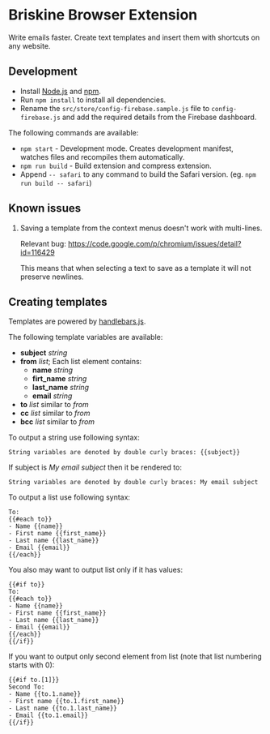 Briskine Browser Extension
===================================

Write emails faster. Create text templates and insert them with shortcuts on any website.

Development
-----------

* Install [Node.js](https://nodejs.org/en/) and [npm](https://www.npmjs.com/).
* Run `npm install` to install all dependencies.
* Rename the `src/store/config-firebase.sample.js` file to `config-firebase.js` and add the required details from the Firebase dashboard.

The following commands are available:

* `npm start` - Development mode. Creates development manifest, watches files and recompiles them automatically.
* `npm run build` - Build extension and compress extension.
* Append `-- safari` to any command to build the Safari version. (eg. `npm run build -- safari`)

Known issues
------------

1. Saving a template from the context menus doesn't work with multi-lines.

   Relevant bug: https://code.google.com/p/chromium/issues/detail?id=116429

   This means that when selecting a text to save as a template it will not preserve newlines.

Creating templates
------------------

Templates are powered by [handlebars.js](http://handlebarsjs.com/).

The following template variables are available:
* **subject** _string_
* **from** _list_; Each list element contains:
  * **name** _string_
  * **firt_name** _string_
  * **last_name** _string_
  * **email** _string_
* **to** _list_ similar to _from_
* **cc** _list_ similar to _from_
* **bcc** _list_ similar to _from_

To output a string use following syntax:
```
String variables are denoted by double curly braces: {{subject}}
```

If subject is _My email subject_ then it be rendered to:
```
String variables are denoted by double curly braces: My email subject
```

To output a list use following syntax:
```
To:
{{#each to}}
- Name {{name}}
- First name {{first_name}}
- Last name {{last_name}}
- Email {{email}}
{{/each}}
```

You also may want to output list only if it has values:
```
{{#if to}}
To:
{{#each to}}
- Name {{name}}
- First name {{first_name}}
- Last name {{last_name}}
- Email {{email}}
{{/each}}
{{/if}}
```

If you want to output only second element from list (note that list numbering starts with 0):
```
{{#if to.[1]}}
Second To:
- Name {{to.1.name}}
- First name {{to.1.first_name}}
- Last name {{to.1.last_name}}
- Email {{to.1.email}}
{{/if}}
```
